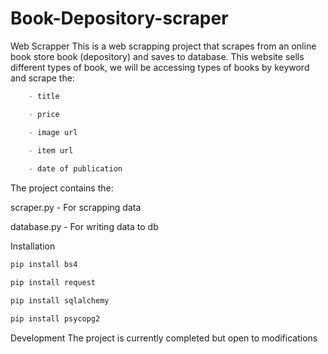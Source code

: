 # Book-Depository-scraper
Web Scrapper
This is a web scrapping project that scrapes from an online book store book (depository) and saves to database. This website sells different types of book, we will be accessing types of books  by keyword and scrape the:
```python
    - title

    - price

    - image url
    
    - item url

    - date of publication
```

The project contains the:

scraper.py - For scrapping data

database.py - For writing data to db

Installation
```python
pip install bs4

pip install request

pip install sqlalchemy

pip install psycopg2

```


Development
The project is currently completed but open to modifications